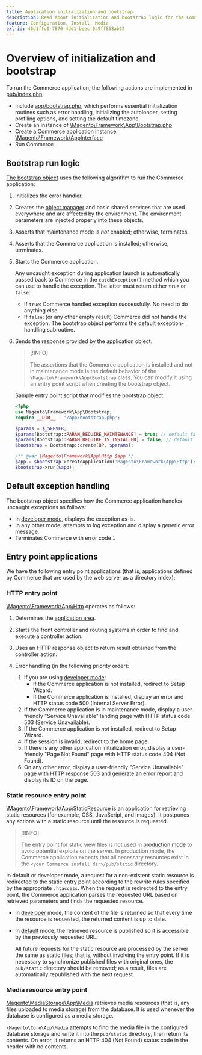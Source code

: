 ```yaml
---
title: Application initialization and bootstrap
description: Read about initialization and bootstrap logic for the Commerce application.
feature: Configuration, Install, Media
exl-id: 46d1ffc0-7870-4dd1-beec-0a9ff858ab62
---
```

# Overview of initialization and bootstrap

To run the Commerce application, the following actions are implemented in [pub/index.php][index]:

- Include [app/bootstrap.php][bootinitial], which performs essential initialization routines such as error handling, initializing the autoloader, setting profiling options, and setting the default timezone.
- Create an instance of [\Magento\Framework\App\Bootstrap.php][bootstrap] <!-- It requires initialization parameters to be specified in constructor. Normally, the $_SERVER super-global variable is supposed to be passed there. -->
- Create a Commerce application instance: [\Magento\Framework\AppInterface][app-face]
- Run Commerce

## Bootstrap run logic

[The bootstrap object][bootinitial] uses the following algorithm to run the Commerce application:

1. Initializes the error handler.
1. Creates the [object manager][object] and basic shared services that are used everywhere and are affected by the environment. The environment parameters are injected properly into these objects.
1. Asserts that maintenance mode is _not_ enabled; otherwise, terminates.
1. Asserts that the Commerce application is installed; otherwise, terminates.
1. Starts the Commerce application.

   Any uncaught exception during application launch is automatically passed back to Commerce in the `catchException()` method which you can use to handle the exception. The latter must return either `true` or `false`:

   - If `true`: Commerce handled exception successfully. No need to do anything else.
   - If `false`: (or any other empty result) Commerce did not handle the exception. The bootstrap object performs the default exception-handling subroutine.

1. Sends the response provided by the application object.

   >[!INFO]
   >
   >The assertions that the Commerce application is installed and not in maintenance mode is the default behavior of the `\Magento\Framework\App\Bootstrap` class. You can modify it using an entry point script when creating the bootstrap object.

   Sample entry point script that modifies the bootstrap object:

   ```php
   <?php
   use Magento\Framework\App\Bootstrap;
   require __DIR__ . '/app/bootstrap.php';

   $params = $_SERVER;
   $params[Bootstrap::PARAM_REQUIRE_MAINTENANCE] = true; // default false
   $params[Bootstrap::PARAM_REQUIRE_IS_INSTALLED] = false; // default true
   $bootstrap = Bootstrap::create(BP, $params);

   /** @var \Magento\Framework\App\Http $app */
   $app = $bootstrap->createApplication('Magento\Framework\App\Http');
   $bootstrap->run($app);
   ```

## Default exception handling

The bootstrap object specifies how the Commerce application handles uncaught exceptions as follows:

- In [developer mode](../bootstrap/application-modes.md#developer-mode), displays the exception as-is.
- In any other mode, attempts to log exception and display a generic error message.
- Terminates Commerce with error code `1`

## Entry point applications

We have the following entry point applications (that is, applications defined by Commerce that are used by the web server as a directory index):

### HTTP entry point

[\Magento\Framework\App\Http][http] operates as follows:

1. Determines the [application area](https://developer.adobe.com/commerce/php/architecture/modules/areas/).
1. Starts the front controller and routing systems in order to find and execute a controller action.
1. Uses an HTTP response object to return result obtained from the controller action.
1. Error handling (in the following priority order):

   1. If you are using [developer mode](../bootstrap/application-modes.md#developer-mode):
      - If the Commerce application is not installed, redirect to Setup Wizard.
      - If the Commerce application is installed, display an error and HTTP status code 500 (Internal Server Error).
   1. If the Commerce application is in maintenance mode, display a user-friendly "Service Unavailable" landing page with HTTP status code 503 (Service Unavailable).
   1. If the Commerce application is _not_ installed, redirect to Setup Wizard.
   1. If the session is invalid, redirect to the home page.
   1. If there is any other application initialization error, display a user-friendly "Page Not Found" page with HTTP status code 404 (Not Found).
   1. On any other error, display a user-friendly "Service Unavailable" page with HTTP response 503 and generate an error report and display its ID on the page.

### Static resource entry point

[\Magento\Framework\App\StaticResource][static-resource] is an application for retrieving static resources (for example, CSS, JavaScript, and images). It postpones any actions with a static resource until the resource is requested.

>[!INFO]
>
>The entry point for static view files is not used in [production mode](application-modes.md#production-mode) to avoid potential exploits on the server. In production mode, the Commerce application expects that all necessary resources exist in the `<your Commerce install dir>/pub/static` directory.

In default or developer mode, a request for a non-existent static resource is redirected to the static entry point according to the rewrite rules specified by the appropriate `.htaccess`.
When the request is redirected to the entry point, the Commerce application parses the requested URL based on retrieved parameters and finds the requested resource.

- In [developer](application-modes.md#developer-mode) mode, the content of the file is returned so that every time the resource is requested, the returned content is up to date.
- In [default](application-modes.md#default-mode) mode, the retrieved resource is published so it is accessible by the previously requested URL.

   All future requests for the static resource are processed by the server the same as static files; that is, without involving the entry point. If it is necessary to synchronize published files with original ones, the `pub/static` directory should be removed; as a result, files are automatically republished with the next request.

### Media resource entry point

[Magento\MediaStorage\App\Media][media] retrieves media resources (that is, any files uploaded to media storage) from the database. It is used whenever the database is configured as a media storage.

`\Magento\Core\App\Media` attempts to find the media file in the configured database storage and write it into the `pub/static` directory, then return its contents. On error, it returns an HTTP 404 (Not Found) status code in the header with no contents.

<!-- Link Definitions -->

[app-face]: https://github.com/magento/magento2/tree/2.4/lib/internal/Magento/Framework/AppInterface.php
[bootinitial]: https://github.com/magento/magento2/tree/2.4/app/bootstrap.php
[bootstrap]: https://github.com/magento/magento2/tree/2.4/lib/internal/Magento/Framework/App/Bootstrap.php
[http]: https://github.com/magento/magento2/tree/2.4/lib/internal/Magento/Framework/App/Http
[index]: https://github.com/magento/magento2/tree/2.4/pub/index.php
[media]: https://github.com/magento/magento2/tree/2.4/app/code/Magento/MediaStorage/App/Media.php
[object]: https://github.com/magento/magento2/tree/2.4/lib/internal/Magento/Framework/ObjectManager
[static-resource]: https://github.com/magento/magento2/tree/2.4/lib/internal/Magento/Framework/App/StaticResource.php
